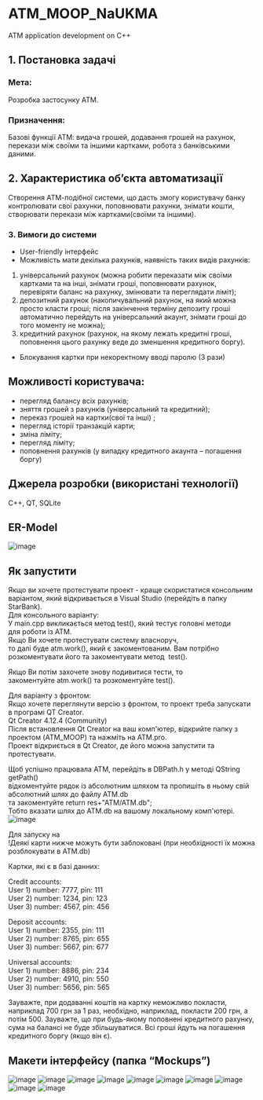 # ATM_MOOP_NaUKMA
ATM application development on C++


## 1. Постановка задачі
### Мета: 
Розробка застосунку АТМ.

### Призначення: 
Базові функції АТМ: видача грошей, додавання грошей на рахунок, перекази між своїми та іншими картками, робота з банківськими даними.

## 2.	Характеристика об’єкта автоматизації
Створення АТМ-подібної системи, що дасть змогу користувачу банку контролювати свої рахунки, поповнювати рахунки, знімати кошти, створювати перекази між картками(своїми та іншими).

### 3. Вимоги до системи
* User-friendly інтерфейс
*	Можливість мати декілька рахунків, наявність таких видів рахунків:
  1. універсальний рахунок (можна робити переказати між своїми картками та на інші, знімати гроші, поповнювати рахунок,  перевіряти баланс на рахунку, змінювати та переглядати ліміт);
  2. депозитний рахунок (накопичувальний рахунок, на який можна просто класти гроші; після закінчення терміну депозиту гроші автоматично перейдуть на універсальний акаунт, знімати гроші до того моменту не можна);
  3. кредитний рахунок (рахунок, на якому лежать кредитні гроші, поповнення цього рахунку веде до зменшення кредитного боргу).
* Блокування картки при некоректному вводі паролю (3 рази)

## Можливості користувача:
* перегляд балансу всіх рахунків;
* зняття грошей з рахунків (універсальний та кредитний);
* переказ грошей на картки(свої та інші) ;
* перегляд історії транзакцій карти;
* зміна ліміту;
* перегляд ліміту;
* поповнення рахунків (у випадку кредитного акаунта – погашення боргу)

## Джерела розробки (використані технології)
C++, QT, SQLite

## ER-Model
![image](https://user-images.githubusercontent.com/60096558/137622885-87b36ed1-4c07-44e1-b67e-03090c1dc9b5.png)

## Як запустити
Якщо ви хочете протестувати проект - краще скористатися консольним варіантом, який відкривається в Visual Studio (перейдіть в папку StarBank).  
Для консольного варіанту:  
У main.cpp викликається метод test(), який тестує головні методи  
для роботи із ATM.  
Якщо Ви хочете протестувати систему власноруч,  
то далі буде atm.work(), який є закоментованим. Вам потрібно  
розкоментувати його та закоментувати метод  test().  

Якщо Ви потім захочете знову подивитися тести, то  
закоментуйте atm.work() та розкоментуйте test().  

Для варіанту з фронтом:  
Якщо хочете переглянути версію з фронтом, то проект треба запускати в програмі QT Creator.  
Qt Creator 4.12.4 (Community)  
Після встановлення Qt Creator на ваш комп'ютер, відкрийте папку з проектом (ATM_MOOP) та нажміть на ATM.pro.  
Проект відкриється в Qt Creator, де його можна запустити та протестувати.  

Щоб успішно працювала АТМ, перейдіть в DBPath.h у методі QString getPath()  
відкоментуйте рядок із абсолютним шляхом та пропишіть в ньому свій абсолютний шлях до файлу ATM.db  
та закоментуйте  return res+"ATM/ATM.db";  
Тобто вказати шлях до ATM.db на вашому локальному комп'ютері.  
![image](https://user-images.githubusercontent.com/60096558/137624484-959813bd-d592-4930-8860-2150ceeb710b.png)

Для запуску на  
!Деякі карти нижче можуть бути заблоковані (при необхідності їх можна розблокувати в ATM.db)  

Картки, які є в базі данних:  

Credit accounts:  
User 1) number: 7777, pin: 111  
User 2) number: 1234, pin: 123  
User 3) number: 4567, pin: 456  

Deposit accounts:  
User 1) number: 2355, pin: 111  
User 2) number: 8765, pin: 655  
User 3) number: 5667, pin: 677  

Universal accounts:  
User 1) number: 8886, pin: 234  
User 2) number: 4910, pin: 550  
User 3) number: 5656, pin: 565  

Зауважте, при
додаванні коштів на картку неможливо покласти, наприклад 700 грн за 1 раз,
необхідно, наприклад, покласти 200 грн, а потім 500.
Зауважте, що при будь-якому поповнені кредитного рахунку, сума на балансі не буде збільшуватися. Всі гроші йдуть на погашення кредитного боргу (якщо він є).


## Макети інтерфейсу (папка “Mockups”)
![image](https://user-images.githubusercontent.com/60096558/137623212-8a2232b1-9f11-4542-9500-aa68e9cb4d27.png)
![image](https://user-images.githubusercontent.com/60096558/137623213-3fe42df0-a6d9-4f79-a985-5a632c7ffbec.png)
![image](https://user-images.githubusercontent.com/60096558/137623214-a5ad32d3-76fd-49bf-9584-31209dc6c9b1.png)
![image](https://user-images.githubusercontent.com/60096558/137623217-1b69c04a-e95a-4592-84b4-dfd41a1a06e8.png)
![image](https://user-images.githubusercontent.com/60096558/137623220-274b7150-f906-496c-a218-1e28a09fd939.png)
![image](https://user-images.githubusercontent.com/60096558/137623221-1ea24d86-80c8-4995-b904-c658112a4a7d.png)
![image](https://user-images.githubusercontent.com/60096558/137623225-a2e244bf-9826-4488-b81d-ec1a4b6b3030.png)
![image](https://user-images.githubusercontent.com/60096558/137623228-08072909-6fac-4239-a71e-ee96a2e382b7.png)
![image](https://user-images.githubusercontent.com/60096558/137623230-59f215a2-780a-42e3-84f6-2e53ef8d34e5.png)
![image](https://user-images.githubusercontent.com/60096558/137623233-300554f0-dbe7-4ef4-a3ea-8e2990aa1a67.png)
